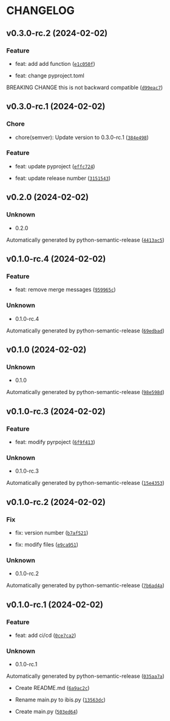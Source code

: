 # CHANGELOG



## v0.3.0-rc.2 (2024-02-02)

### Feature

* feat: add add function ([`e1c050f`](https://github.com/ibiscp/simple_python/commit/e1c050f3169666fd43d25aac53a20d57ed433570))

* feat: change pyproject.toml

BREAKING CHANGE this is not backward compatible ([`d99eac7`](https://github.com/ibiscp/simple_python/commit/d99eac769d2b9906834ea90ad7e544f82718c18d))


## v0.3.0-rc.1 (2024-02-02)

### Chore

* chore(semver): Update version to 0.3.0-rc.1 ([`384e498`](https://github.com/ibiscp/simple_python/commit/384e498d9b0141ab0032b68d9f057fb410a64e38))

### Feature

* feat: update pyproject ([`effc724`](https://github.com/ibiscp/simple_python/commit/effc724aecae79974880f7f43c53125bb64e88ae))

* feat: update release number ([`3151543`](https://github.com/ibiscp/simple_python/commit/315154366b6c5596e0437de6fb77f4cb21ed644d))


## v0.2.0 (2024-02-02)

### Unknown

* 0.2.0

Automatically generated by python-semantic-release ([`4413ac5`](https://github.com/ibiscp/simple_python/commit/4413ac5e69300e560540b607df4077c200e241f2))


## v0.1.0-rc.4 (2024-02-02)

### Feature

* feat: remove merge messages ([`959965c`](https://github.com/ibiscp/simple_python/commit/959965cda74bed00f377f958f6e39010e9f7d29f))

### Unknown

* 0.1.0-rc.4

Automatically generated by python-semantic-release ([`69edbad`](https://github.com/ibiscp/simple_python/commit/69edbad7cf9554929f2afded9a6b1285c1bc0505))


## v0.1.0 (2024-02-02)

### Unknown

* 0.1.0

Automatically generated by python-semantic-release ([`98e598d`](https://github.com/ibiscp/simple_python/commit/98e598d5b7cb70f461c7b8c57f20e39843ae2d77))


## v0.1.0-rc.3 (2024-02-02)

### Feature

* feat: modify pyrpoject ([`6f9f413`](https://github.com/ibiscp/simple_python/commit/6f9f413d6ec2391c6c559a8101e795e2df6a6a76))

### Unknown

* 0.1.0-rc.3

Automatically generated by python-semantic-release ([`15e4353`](https://github.com/ibiscp/simple_python/commit/15e4353c0eeb0124c5b29853d15eba13f92bd369))


## v0.1.0-rc.2 (2024-02-02)

### Fix

* fix: version number ([`b7af521`](https://github.com/ibiscp/simple_python/commit/b7af521485ffc7f93ea423e343f38795a35de928))

* fix: modify files ([`e9ca951`](https://github.com/ibiscp/simple_python/commit/e9ca951f392e38d674e3c3a6944f4b8fc4d3fb30))

### Unknown

* 0.1.0-rc.2

Automatically generated by python-semantic-release ([`7b6ad4a`](https://github.com/ibiscp/simple_python/commit/7b6ad4aa1f18a65161b989606bdb19ea5fee2922))


## v0.1.0-rc.1 (2024-02-02)

### Feature

* feat: add ci/cd ([`0ce7ca2`](https://github.com/ibiscp/simple_python/commit/0ce7ca248ecd0b0cc765cfa297c527cb1ff37dcb))

### Unknown

* 0.1.0-rc.1

Automatically generated by python-semantic-release ([`035aa7a`](https://github.com/ibiscp/simple_python/commit/035aa7ac38fdae11e47a1f593341d5ad9b26b228))

* Create README.md ([`6a9ac2c`](https://github.com/ibiscp/simple_python/commit/6a9ac2c632f5333fa52cdc28d8a3f231edd1aca6))

* Rename main.py to ibis.py ([`13563dc`](https://github.com/ibiscp/simple_python/commit/13563dcc0796332d5d69a252179d9184ee4b2064))

* Create main.py ([`503ed64`](https://github.com/ibiscp/simple_python/commit/503ed6484e1e15d5ba74b2c6a24368de30228610))
